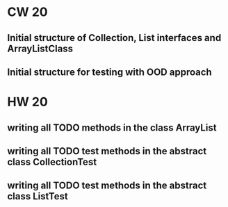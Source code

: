 # CW 20
## Initial structure of Collection, List interfaces and ArrayListClass
## Initial structure for testing with OOD approach
# HW 20
## writing all TODO methods in the class ArrayList
## writing all TODO test methods in the abstract class CollectionTest
## writing all TODO test methods in the abstract class ListTest
